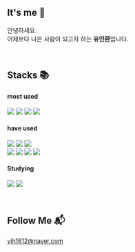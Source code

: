 
## It's me 👋 


안녕하세요. <br/> 어제보다 나은 사람이 되고자 하는 **유인환**입니다.

<br/>

## Stacks 📚

#### most used

<img src="https://img.shields.io/badge/html5-E34F26?style=for-the-badge&logo=html5&logoColor=white"/></a>
<img src="https://img.shields.io/badge/Css3-1572B6?style=for-the-badge&logo=css3&logoColor=white"/>
<img src="https://img.shields.io/badge/Javascript-ffb13b?style=for-the-badge&logo=javascript&logoColor=white"/>
<img src="https://img.shields.io/badge/React-0088CC?style=for-the-badge&logo=react&logoColor=white"/>

#### have used
<img src="https://img.shields.io/badge/Vue-4FC08D?style=for-the-badge&logo=vuedotjs&logoColor=white"/></a>
<img src="https://img.shields.io/badge/Java-007396.svg?style=for-the-badge&logo=openjdk&logoColor=white"/>
<img src="https://img.shields.io/badge/nodejs-339933?style=for-the-badge&logo=nodedotjs&logoColor=white"/>
<br/>
<img src="https://img.shields.io/badge/oracle-F80000?style=for-the-badge&logo=oracle&logoColor=white"/>
<img src="https://img.shields.io/badge/mongodb-47A248?style=for-the-badge&logo=mongodb&logoColor=white"/>
<img src="https://img.shields.io/badge/firebase-FFCA28?style=for-the-badge&logo=firebase&logoColor=white"/>
<img src="https://img.shields.io/badge/springboot-6DB33F?style=for-the-badge&logo=springboot&logoColor=white"/>

#### Studying
<img src="https://img.shields.io/badge/Flutter-02569B?style=for-the-badge&logo=flutter&logoColor=white"/></a>
<img src="https://img.shields.io/badge/typescript-3178C6?style=for-the-badge&logo=typescript&logoColor=white"/></a>


<br/>


## Follow Me 📬
yih1612@naver.com
